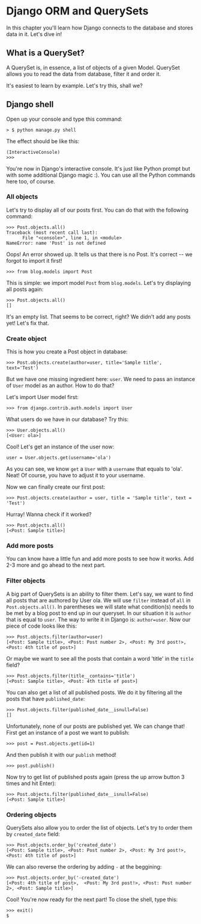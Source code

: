 # Django ORM and QuerySets

In this chapter you'll learn how Django connects to the database and stores data in it. Let's dive in!

## What is a QuerySet?

A QuerySet is, in essence, a list of objects of a given Model. QuerySet allows you to read the data from database, filter it and order it.

It's easiest to learn by example. Let's try this, shall we?

## Django shell

Open up your console and type this command:

    > $ python manage.py shell

The effect should be like this:

    (InteractiveConsole)
    >>>

You're now in Django's interactive console. It's just like Python prompt but with some additional Django magic :). You can use all the Python commands here too, of course.

### All objects

Let's try to display all of our posts first. You can do that with the following command:

    >>> Post.objects.all()
    Traceback (most recent call last):
          File "<console>", line 1, in <module>
    NameError: name 'Post' is not defined

Oops! An error showed up. It tells us that there is no Post. It's correct -- we forgot to import it first!

    >>> from blog.models import Post

This is simple: we import model `Post` from `blog.models`. Let's try displaying all posts again:

    >>> Post.objects.all()
    []

It's an empty list. That seems to be correct, right? We didn't add any posts yet! Let's fix that.

### Create object

This is how you create a Post object in database:

    >>> Post.objects.create(author=user, title='Sample title', text='Test')

But we have one missing ingredient here: `user`. We need to pass an instance of `User` model as an author. How to do that?

Let's import User model first:

    >>> from django.contrib.auth.models import User

What users do we have in our database? Try this:

    >>> User.objects.all()
    [<User: ola>]

Cool! Let's get an instance of the user now:

    user = User.objects.get(username='ola')

As you can see, we know `get` a `User` with a `username` that equals to 'ola'. Neat! Of course, you have to adjust it to your username.

Now we can finally create our first post:

    >>> Post.objects.create(author = user, title = 'Sample title', text = 'Test')

Hurray! Wanna check if it worked?

    >>> Post.objects.all()
    [<Post: Sample title>]

### Add more posts

You can know have a little fun and add more posts to see how it works. Add 2-3 more and go ahead to the next part.

### Filter objects

A big part of QuerySets is an ability to filter them. Let's say, we want to find all posts that are authored by User ola. We will use `filter` instead of `all` in `Post.objects.all()`. In parentheses we will state what condition(s) needs to be met by a blog post to end up in our queryset. In our situation it is `author` that is equal to `user`. The way to write it in Django is: `author=user`. Now our piece of code looks like this:

    >>> Post.objects.filter(author=user)
    [<Post: Sample title>, <Post: Post number 2>, <Post: My 3rd post!>, <Post: 4th title of post>]

Or maybe we want to see all the posts that contain a word 'title' in the `title` field?

    >>> Post.objects.filter(title__contains='title')
    [<Post: Sample title>, <Post: 4th title of post>]

You can also get a list of all published posts. We do it by filtering all the posts that have `published_date`:

    >>> Post.objects.filter(published_date__isnull=False)
    []

Unfortunately, none of our posts are published yet. We can change that! First get an instance of a post we want to publish:

    >>> post = Post.objects.get(id=1)

And then publish it with our `publish` method!

    >>> post.publish()

Now try to get list of published posts again (press the up arrow button 3 times and hit Enter):

    >>> Post.objects.filter(published_date__isnull=False)
    [<Post: Sample title>]

### Ordering objects

QuerySets also allow you to order the list of objects. Let's try to order them by `created_date` field:

    >>> Post.objects.order_by('created_date')
    [<Post: Sample title>, <Post: Post number 2>, <Post: My 3rd post!>, <Post: 4th title of post>]

We can also reverse the ordering by adding `-` at the beggining:

    >>> Post.objects.order_by('-created_date')
    [<Post: 4th title of post>,  <Post: My 3rd post!>, <Post: Post number 2>, <Post: Sample title>]

Cool! You're now ready for the next part! To close the shell, type this:

    >>> exit()
    $
